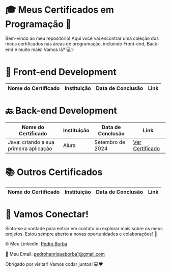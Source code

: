 # 🎓 Meus Certificados em Programação 🚀

Bem-vindo ao meu repositório! Aqui você vai encontrar uma coleção dos meus certificados nas áreas de programação, incluindo Front-end, Back-end e muito mais! Vamos lá? 💻✨

# 🌟 Front-end Development
| Nome do Certificado                        | Instituição                     | Data de Conclusão   | Link                                       |
|-----------------------------------|----------------------|-------------------|--------------------------------------------|
                                                                                                                       


# 🔙 Back-end Development
| Nome do Certificado                        | Instituição                     | Data de Conclusão   | Link                                       |
|-----------------------------------|----------------------|-------------------|--------------------------------------------|
| Java: criando a sua primeira aplicação    | Alura                | Setembro de 2024                | [Ver Certificado](https://cursos.alura.com.br/user/hiquez/course/java-criando-primeira-aplicacao/certificate)                                                                                                                           |


# 📚 Outros Certificados
| Nome do Certificado                        | Instituição                     | Data de Conclusão   | Link                                       |
|-----------------------------------|----------------------|-------------------|--------------------------------------------|


# 🚀 Vamos Conectar!
Sinta-se à vontade para entrar em contato ou explorar mais sobre os meus projetos. Estou sempre aberto a novas oportunidades e colaborações! 🤝

🌐 Meu LinkedIn: [Pedro Borba](https://www.linkedin.com/in/pedro-borba)

📧 Meu Email: pedrohenriqueborba1@gmail.com

Obrigado por visitar! Vamos codar juntos! 💻❤️
